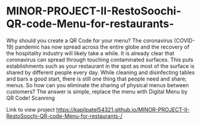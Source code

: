 # MINOR-PROJECT-II-RestoSoochi-QR-code-Menu-for-restaurants-
Why should you create a QR Code for your menu? The coronavirus (COVID-19) pandemic has now spread across the entire globe and the recovery of the hospitality industry will likely take a while. It is already clear that coronavirus can spread through touching contaminated surfaces. This puts establishments such as your restaurant in the spot as most of the surface is shared by different people every day. While cleaning and disinfecting tables and bars a good start, there is still one thing that people need and share; menus. So how can you eliminate the sharing of physical menus between customers? The answer is simple, replace the menu with Digital Menu by QR Code! Scanning

Link to view project 
  https://kapilpatel54321.github.io/MINOR-PROJECT-II-RestoSoochi-QR-code-Menu-for-restaurants-/
